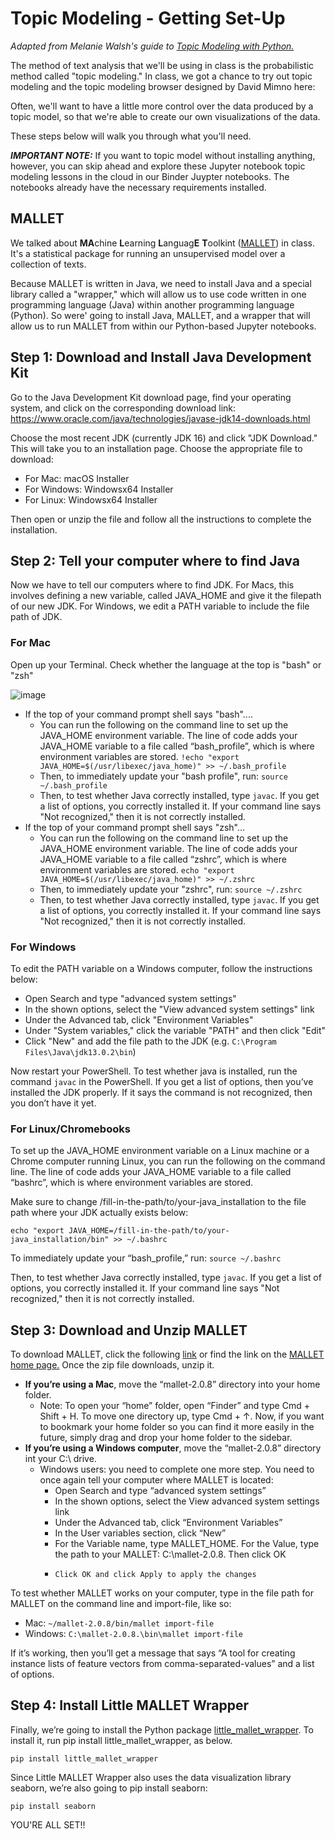 # Topic Modeling - Getting Set-Up

*Adapted from Melanie Walsh's guide to [Topic Modeling with Python.](https://github.com/melaniewalsh/Intro-Cultural-Analytics/blob/master/book/Text-Analysis/Topic-Modeling-Set-Up.ipynb)* 

The method of text analysis that we'll be using in class is the probabilistic method called "topic modeling." In class, we got a chance to try out topic modeling and the topic modeling browser designed by David Mimno here: 

Often, we'll want to have a little more control over the data produced by a topic model, so that we're able to create our own visualizations of the data. 

These steps below will walk you through what you'll need.

***IMPORTANT NOTE:*** 
If you want to topic model without installing anything, however, you can skip ahead and explore these Jupyter notebook topic modeling lessons in the cloud in our Binder Juypter notebooks. The notebooks already have the necessary requirements installed.


## MALLET

We talked about **MA**chine **L**earning **L**anguag**E** **T**oolkint ([MALLET](http://mallet.cs.umass.edu/index.php)) in class. It's a statistical package for running an unsupervised model over a collection of texts.

Because MALLET is written in Java, we need to install Java and a special library called a "wrapper," which will allow us to use code written in one programming language (Java) within another programming language (Python). So were' going to install Java, MALLET, and a wrapper that will allow us to run MALLET from within our Python-based Jupyter notebooks.

## Step 1: Download and Install Java Development Kit

Go to the Java Development Kit download page, find your operating system, and click on the corresponding download link: https://www.oracle.com/java/technologies/javase-jdk14-downloads.html

Choose the most recent JDK (currently JDK 16) and click "JDK Download." This will take you to an installation page. Choose the appropriate file to download: 

- For Mac: macOS Installer
- For Windows:  Windowsx64 Installer
- For Linux: Windowsx64 Installer

Then open or unzip the file and follow all the instructions to complete the installation.

## Step 2: Tell your computer where to find Java

Now we have to tell our computers where to find JDK. For Macs, this involves defining a new variable, called JAVA_HOME and give it the filepath of our new JDK. For Windows, we edit a PATH variable to include the file path of JDK.

### For Mac

Open up your Terminal. Check whether the language at the top is "bash" or "zsh"

![image](../_images/command-line-language.png)

 - If the top of your command prompt shell says "bash"....
	-  You can run the following on the command line to set up the JAVA_HOME environment variable. The line of code adds your JAVA_HOME variable to a file called “bash_profile”, which is where environment variables are stored. `!echo "export JAVA_HOME=$(/usr/libexec/java_home)" >> ~/.bash_profile`
	-  Then, to immediately update your "bash profile", run: `source ~/.bash_profile`
	-  Then, to test whether Java correctly installed, type `javac`. If you get a list of options, you correctly installed it. If your command line says "Not recognized," then it is not correctly installed.
-  If the top of your command prompt shell says "zsh"...
	-  You can run the following on the command line to set up the JAVA_HOME environment variable. The line of code adds your JAVA_HOME variable to a file called “zshrc”, which is where environment variables are stored. `echo "export JAVA_HOME=$(/usr/libexec/java_home)" >> ~/.zshrc`
	-  Then, to immediately update your "zshrc", run: `source ~/.zshrc`
	-  Then, to test whether Java correctly installed, type `javac`. If you get a list of options, you correctly installed it. If your command line says "Not recognized," then it is not correctly installed.

### For Windows

To edit the PATH variable on a Windows computer, follow the instructions below:

- Open Search and type "advanced system settings"
- In the shown options, select the "View advanced system settings" link
- Under the Advanced tab, click "Environment Variables"
- Under "System variables," click the variable "PATH" and then click "Edit"
- Click "New" and add the file path to the JDK (e.g. `C:\Program Files\Java\jdk13.0.2\bin`)

Now restart your PowerShell. To test whether java is installed, run the command `javac`  in the PowerShell. If you get a list of options, then you’ve installed the JDK properly. If it says the command is not recognized, then you don’t have it yet.

### For Linux/Chromebooks
To set up the JAVA_HOME environment variable on a Linux machine or a Chrome computer running Linux, you can run the following on the command line. The line of code adds your JAVA_HOME variable to a file called “bashrc”, which is where environment variables are stored.

Make sure to change /fill-in-the-path/to/your-java_installation to the file path where your JDK actually exists below:

`echo "export JAVA_HOME=/fill-in-the-path/to/your-java_installation/bin" >> ~/.bashrc`

To immediately update your “bash_profile,” run: `source ~/.bashrc`

Then, to test whether Java correctly installed, type `javac`. If you get a list of options, you correctly installed it. If your command line says "Not recognized," then it is not correctly installed.


## Step 3: Download and Unzip MALLET
To download MALLET, click the following [link](http://mallet.cs.umass.edu/dist/mallet-2.0.8.zip) or find the link on the [MALLET home page.](http://mallet.cs.umass.edu/index.ph) Once the zip file downloads, unzip it.

- **If you’re using a Mac**, move the “mallet-2.0.8” directory into your home folder.
	- Note: To open your “home” folder, open “Finder” and type Cmd + Shift + H. To move one directory up, type Cmd + ↑. Now, if you want to bookmark your home folder so you can find it more easily in the future, simply drag and drop your home folder to the sidebar.
- **If you’re using a Windows computer**, move the “mallet-2.0.8” directory int your C:\ drive.
	- Windows users: you need to complete one more step. You need to once again tell your computer where MALLET is located:
		- Open Search and type “advanced system settings”
		-  In the shown options, select the View advanced system settings link
		-  Under the Advanced tab, click “Environment Variables”
		-   In the User variables section, click “New”
		-    For the Variable name, type MALLET_HOME. For the Value, type the path to your MALLET: C:\mallet-2.0.8. Then click OK
		-     Click OK and click Apply to apply the changes

 To test whether MALLET works on your computer, type in the file path for MALLET on the command line and import-file, like so:

- Mac:  `~/mallet-2.0.8/bin/mallet import-file` 
- Windows: `C:\mallet-2.0.8.\bin\mallet import-file`

If it’s working, then you’ll get a message that says “A tool for creating instance lists of feature vectors from comma-separated-values” and a list of options.

## Step 4: Install Little MALLET Wrapper

Finally, we’re going to install the Python package [little_mallet_wrapper](https://github.com/maria-antoniak/little-mallet-wrapper). To install it, run pip install little_mallet_wrapper, as below.

`pip install little_mallet_wrapper`

Since Little MALLET Wrapper also uses the data visualization library seaborn, we’re also going to pip install seaborn:

`pip install seaborn`


YOU'RE ALL SET!! 